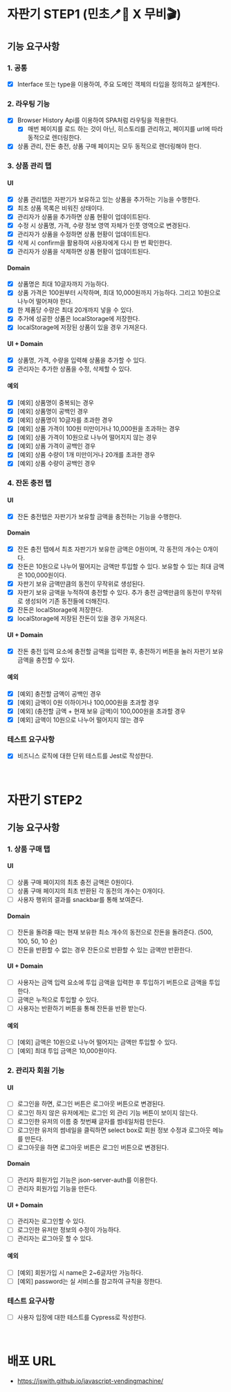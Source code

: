 # 자판기 STEP1 (민초🪥🧼 X 무비🎬)

## 기능 요구사항

### 1. 공통

- [x] Interface 또는 type을 이용하여, 주요 도메인 객체의 타입을 정의하고 설계한다.

### 2. 라우팅 기능

- [x] Browser History Api를 이용하여 SPA처럼 라우팅을 적용한다.
  - [x] 매번 페이지를 로드 하는 것이 아닌, 히스토리를 관리하고, 페이지를 url에 따라 동적으로 렌더링한다.
- [x] 상품 관리, 잔돈 충전, 상품 구매 페이지는 모두 동적으로 렌더링해야 한다.

### 3. 상품 관리 탭

#### UI

- [x] 상품 관리탭은 자판기가 보유하고 있는 상품을 추가하는 기능을 수행한다.
- [x] 최초 상품 목록은 비워진 상태이다.
- [x] 관리자가 상품을 추가하면 상품 현황이 업데이트된다.
- [x] 수정 시 상품명, 가격, 수량 정보 영역 자체가 인풋 영역으로 변경된다.
- [x] 관리자가 상품을 수정하면 상품 현황이 업데이트된다.
- [x] 삭제 시 confirm을 활용하여 사용자에게 다시 한 번 확인한다.
- [x] 관리자가 상품을 삭제하면 상품 현황이 업데이트된다.

#### Domain

- [x] 상품명은 최대 10글자까지 가능하다.
- [x] 상품 가격은 100원부터 시작하며, 최대 10,000원까지 가능하다. 그리고 10원으로 나누어 떨어져야 한다.
- [x] 한 제품당 수량은 최대 20개까지 넣을 수 있다.
- [x] 추가에 성공한 상품은 localStorage에 저장한다.
- [x] localStorage에 저장된 상품이 있을 경우 가져온다.

#### UI + Domain

- [x] 상품명, 가격, 수량을 입력해 상품을 추가할 수 있다.
- [x] 관리자는 추가한 상품을 수정, 삭제할 수 있다.

#### 예외

- [x] [예외] 상품명이 중복되는 경우
- [x] [예외] 상품명이 공백인 경우
- [x] [예외] 상품명이 10글자를 초과한 경우
- [x] [예외] 상품 가격이 100원 미만이거나 10,000원을 초과하는 경우
- [x] [예외] 상품 가격이 10원으로 나누어 떨어지지 않는 경우
- [x] [예외] 상품 가격이 공백인 경우
- [x] [예외] 상품 수량이 1개 미만이거나 20개를 초과한 경우
- [x] [예외] 상품 수량이 공백인 경우

### 4. 잔돈 충전 탭

#### UI

- [x] 잔돈 충전탭은 자판기가 보유할 금액을 충전하는 기능을 수행한다.

#### Domain

- [x] 잔돈 충전 탭에서 최초 자판기가 보유한 금액은 0원이며, 각 동전의 개수는 0개이다.
- [x] 잔돈은 10원으로 나누어 떨어지는 금액만 투입할 수 있다. 보유할 수 있는 최대 금액은 100,000원이다.
- [x] 자판기 보유 금액만큼의 동전이 무작위로 생성된다.
- [x] 자판기 보유 금액을 누적하여 충전할 수 있다. 추가 충전 금액만큼의 동전이 무작위로 생성되어 기존 동전들에 더해진다.
- [x] 잔돈은 localStorage에 저장한다.
- [x] localStorage에 저장된 잔돈이 있을 경우 가져온다.

#### UI + Domain

- [x] 잔돈 충전 입력 요소에 충전할 금액을 입력한 후, 충전하기 버튼을 눌러 자판기 보유 금액을 충전할 수 있다.

#### 예외

- [x] [예외] 충전할 금액이 공백인 경우
- [x] [예외] 금액이 0원 이하이거나 100,000원을 초과할 경우
- [x] [예외] (충전할 금액 + 현재 보유 금액)이 100,000원을 초과할 경우
- [x] [예외] 금액이 10원으로 나누어 떨어지지 않는 경우

### 테스트 요구사항

- [x] 비즈니스 로직에 대한 단위 테스트를 Jest로 작성한다.

<br>

# 자판기 STEP2

## 기능 요구사항

### 1. 상품 구매 탭

#### UI

- [ ] 상품 구매 페이지의 최초 충전 금액은 0원이다.
- [ ] 상품 구매 페이지의 최초 반환된 각 동전의 개수는 0개이다.
- [ ] 사용자 행위의 결과를 snackbar를 통해 보여준다.

#### Domain

- [ ] 잔돈을 돌려줄 때는 현재 보유한 최소 개수의 동전으로 잔돈을 돌려준다. (500, 100, 50, 10 순)
- [ ] 잔돈을 반환할 수 없는 경우 잔돈으로 반환할 수 있는 금액만 반환한다.

#### UI + Domain

- [ ] 사용자는 금액 입력 요소에 투입 금액을 입력한 후 투입하기 버튼으로 금액을 투입한다.
- [ ] 금액은 누적으로 투입할 수 있다.
- [ ] 사용자는 반환하기 버튼을 통해 잔돈을 반환 받는다.

#### 예외

- [ ] [예외] 금액은 10원으로 나누어 떨어지는 금액만 투입할 수 있다.
- [ ] [예외] 최대 투입 금액은 10,000원이다.

### 2. 관리자 회원 기능

#### UI

- [ ] 로그인을 하면, 로그인 버튼은 로그아웃 버튼으로 변경된다.
- [ ] 로그인 하지 않은 유저에게는 로그인 외 관리 기능 버튼이 보이지 않는다.
- [ ] 로그인한 유저의 이름 중 첫번째 글자를 썸네일처럼 만든다.
- [ ] 로그인한 유저의 썸네일을 클릭하면 select box로 회원 정보 수정과 로그아웃 메뉴를 만든다.
- [ ] 로그아웃을 하면 로그아웃 버튼은 로그인 버튼으로 변경된다.

#### Domain

- [ ] 관리자 회원가입 기능은 json-server-auth를 이용한다.
- [ ] 관리자 회원가입 기능을 만든다.

#### UI + Domain

- [ ] 관리자는 로그인할 수 있다.
- [ ] 로그인한 유저만 정보의 수정이 가능하다.
- [ ] 관리자는 로그아웃 할 수 있다.

#### 예외

- [ ] [예외] 회원가입 시 name은 2~6글자만 가능하다.
- [ ] [예외] password는 실 서비스를 참고하여 규칙을 정한다.

### 테스트 요구사항

- [ ] 사용자 입장에 대한 테스트를 Cypress로 작성한다.

<br>

# 배포 URL

- https://jswith.github.io/javascript-vendingmachine/
